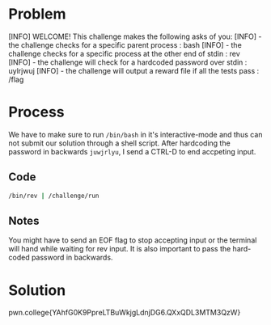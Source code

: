 # Problem
[INFO] WELCOME! This challenge makes the following asks of you:
[INFO] - the challenge checks for a specific parent process : bash
[INFO] - the challenge checks for a specific process at the other end of stdin : rev
[INFO] - the challenge will check for a hardcoded password over stdin : uylrjwuj
[INFO] - the challenge will output a reward file if all the tests pass : /flag


# Process
We have to make sure to run `/bin/bash` in it's interactive-mode and thus can not submit our solution through a shell script. After hardcoding the password in backwards `juwjrlyu`, I send a CTRL-D to end accpeting input.

## Code
```bash
/bin/rev | /challenge/run 
```

## Notes
You might have to send an EOF flag to stop accepting input or the terminal will hand while waiting for rev input. It is also important to pass the hard-coded password in backwards.


# Solution
pwn.college{YAhfG0K9PpreLTBuWkjgLdnjDG6.QXxQDL3MTM3QzW}